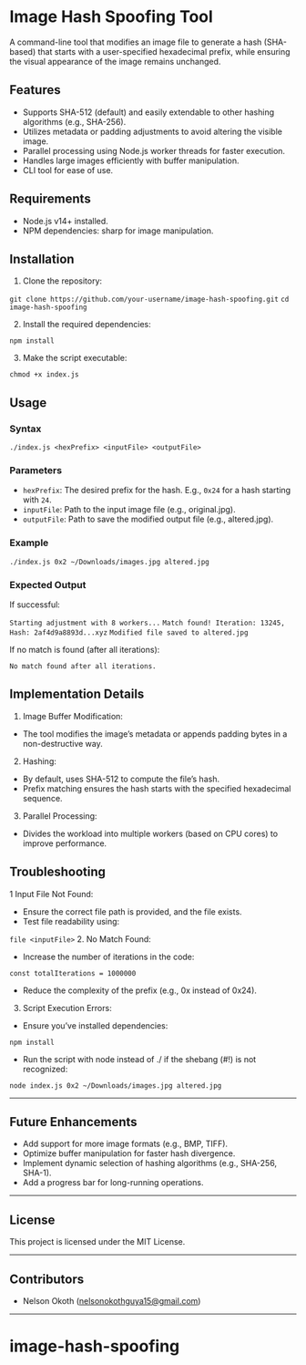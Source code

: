 # Image Hash Spoofing Tool

A command-line tool that modifies an image file to generate a hash (SHA-based) that starts with a user-specified hexadecimal prefix, while ensuring the visual appearance of the image remains unchanged.

## Features
- Supports SHA-512 (default) and easily extendable to other hashing algorithms (e.g., SHA-256).
- Utilizes metadata or padding adjustments to avoid altering the visible image.
- Parallel processing using Node.js worker threads for faster execution.
- Handles large images efficiently with buffer manipulation.
- CLI tool for ease of use.

## Requirements
- Node.js v14+ installed.
- NPM dependencies: sharp for image manipulation.

## Installation
1. Clone the repository:

`git clone https://github.com/your-username/image-hash-spoofing.git`
`cd image-hash-spoofing`

2. Install the required dependencies:

`npm install`

3. Make the script executable:

`chmod +x index.js`


## Usage
### Syntax

`./index.js <hexPrefix> <inputFile> <outputFile>`

### Parameters
- `hexPrefix`: The desired prefix for the hash. E.g., `0x24` for a hash starting with `24`.
- `inputFile`: Path to the input image file (e.g., original.jpg).
- `outputFile`: Path to save the modified output file (e.g., altered.jpg).

### Example

`./index.js 0x2 ~/Downloads/images.jpg altered.jpg`

### Expected Output
If successful:

`Starting adjustment with 8 workers...`
`Match found! Iteration: 13245, Hash: 2af4d9a8893d...xyz`
`Modified file saved to altered.jpg`

If no match is found (after all iterations):

`No match found after all iterations.`

## Implementation Details
1. Image Buffer Modification:

- The tool modifies the image’s metadata or appends padding bytes in a non-destructive way.
2. Hashing:

- By default, uses SHA-512 to compute the file’s hash.
- Prefix matching ensures the hash starts with the specified hexadecimal sequence.
3. Parallel Processing:
- Divides the workload into multiple workers (based on CPU cores) to improve performance.


## Troubleshooting

1 Input File Not Found:

- Ensure the correct file path is provided, and the file exists.
- Test file readability using:

`file <inputFile>`
2. No Match Found:

- Increase the number of iterations in the code:

`const totalIterations = 1000000` <!--- Increase as needed -->
- Reduce the complexity of the prefix (e.g., 0x instead of 0x24).
3. Script Execution Errors:

- Ensure you’ve installed dependencies:

`npm install`

- Run the script with node instead of ./ if the shebang (#!) is not recognized:

`node index.js 0x2 ~/Downloads/images.jpg altered.jpg`

***

## Future Enhancements
- Add support for more image formats (e.g., BMP, TIFF).
- Optimize buffer manipulation for faster hash divergence.
- Implement dynamic selection of hashing algorithms (e.g., SHA-256, SHA-1).
- Add a progress bar for long-running operations.

***

## License
This project is licensed under the MIT License.

***

## Contributors
- Nelson Okoth (nelsonokothguya15@gmail.com)

***
# image-hash-spoofing
